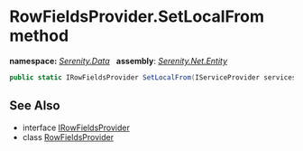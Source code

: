 # RowFieldsProvider.SetLocalFrom method
**namespace:** *[Serenity.Data](../../README.md#serenity.data-namespace)*   **assembly**: *[Serenity.Net.Entity](../../README.md)*

```csharp
public static IRowFieldsProvider SetLocalFrom(IServiceProvider services)
```

## See Also

* interface [IRowFieldsProvider](../IRowFieldsProvider.md)
* class [RowFieldsProvider](../RowFieldsProvider.md)